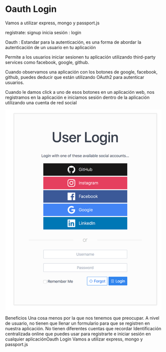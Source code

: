 # Oauth Login
Vamos a utilizar express, mongo y passport.js

regístrate: signup 
inicia sesión : login

Oauth : Estandar para la autenticación, es una forma de abordar la autenticación de un usuario en tu aplicación

Permite a los usuarios iniciar sesionen tu aplicación utilizando third-party services como facebook, google, github.

Cuando observamos una aplicación con los botones de google, facebook, github, puedes deducir que están utilizando OAuth2 para autenticar usuarios.

Cuando le damos click a uno de esos botones en un aplicación web, nos registramos en la aplicación e iniciamos sesión dentro de la aplicación utilizando una cuenta de red social

![aouth-login](./images_readme/login_third_party_oauth.png)

Beneficios
Una cosa menos por la que nos tenemos que preocupar.
A nivel de usuario, no tienen que llenar un formulario para que se registren en nuestra aplicación.
No tienen diferentes cuentas que recordar
Identificación centralizada online que puedes usar para registrarte e iniciar sesión en cualquier aplicaciónOauth Login
Vamos a utilizar express, mongo y passport.js

